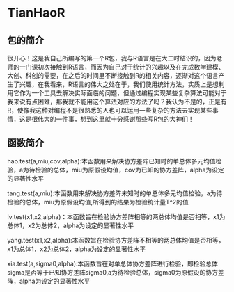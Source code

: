 # TianHaoR
## 包的简介
很开心！这是我自己所编写的第一个R包，我与R语言是在大二时结识的，因为老师的一门课初次接触到R语言，而因为自己对于统计的兴趣以及在完成数学建模、大创、科创的需要，在之后的时间里不断接触到R的相关内容，逐渐对这个语言产生了兴趣，在我看来，R语言的伟大之处在于，我们使用统计方法，实质上是想利用它作为一个工具去解决实际面临的问题，但通过编程实现某些复杂算法可能对于我来说有点困难，那我就不能用这个算法对应的方法了吗？我认为不是的，正是有R，使像我这种对编程不是很熟悉的人也可以运用一些复杂的方法去实现某些事情，这是很伟大的一件事，想到这里就十分感谢那些写R包的大神们！
## 函数简介
hao.test(a,miu,cov,alpha):本函数用来解决协方差阵已知时的单总体多元均值检验，a为待检验的总体，miu为原假设均值，cov为已知的协方差阵，alpha为设定的显著性水平  

tang.test(a,miu):本函数用来解决协方差阵未知时的单总体多元均值检验，a为待检验的总体，miu为原假设均值,所得到的结果为检验统计量T^2的值   

lv.test(x1,x2,alpha)：本函数旨在检验协方差阵相等的两总体均值是否相等，x1为总体1，x2为总体2，alpha为设定的显著性水平  

yang.test(x1,x2,alpha):本函数旨在检验协方差阵不相等的两总体均值是否相等，x1为总体1，x2为总体2，alpha为设定的显著性水平  

xia.test(a,sigma0,alpha):本函数旨在对单总体协方差阵进行检验，即检验总体sigma是否等于已知协方差阵sigma0,a为待检验总体，sigma0为原假设的协方差阵，alpha为设定的显著性水平
